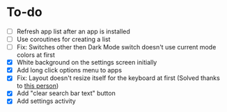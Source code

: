 # To-do
- [ ] Refresh app list after an app is installed 
- [ ] Use coroutines for creating a list
- [ ] Fix: Switches other then Dark Mode switch doesn't use current mode colors at first
- [x] White background on the settings screen initially
- [x] Add long click options menu to apps
- [x] Fix: Layout doesn't resize itself for the keyboard at first (Solved thanks to [this person]( https://issuetracker.google.com/issues/192043120#comment100))
- [x] Add "clear search bar text" button
- [x] Add settings activity
